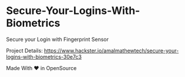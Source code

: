 # Secure-Your-Logins-With-Biometrics
Secure your Login with Fingerprint Sensor


Project Details: https://www.hackster.io/amalmathewtech/secure-your-logins-with-biometrics-30e7c3


Made With ❤ in OpenSource

